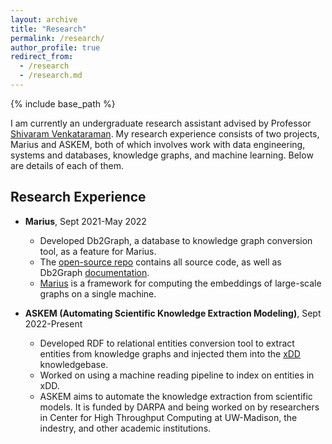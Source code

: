 ```yaml
---
layout: archive
title: "Research"
permalink: /research/
author_profile: true
redirect_from:
  - /research
  - /research.md
---
```


{% include base_path %}

I am currently an undergraduate research assistant advised by Professor [Shivaram Venkataraman](https://shivaram.org/). My research experience consists of two projects, Marius and ASKEM, both of which involves work with data engineering, systems and databases, knowledge graphs, and machine learning. Below are details of each of them.

## Research Experience

* **Marius**, Sept 2021-May 2022
  * Developed Db2Graph, a database to knowledge graph conversion tool, as a feature for Marius. 
  * The [open-source repo](https://github.com/marius-team/marius) contains all source code, as well as Db2Graph [documentation](https://github.com/marius-team/marius/blob/main/docs/db2graph/db2graph.rst).
  * [Marius](https://marius-project.org/) is a framework for computing the embeddings of large-scale graphs on a single machine.

* **ASKEM (Automating Scientific Knowledge Extraction Modeling)**, Sept 2022-Present
  * Developed RDF to relational entities conversion tool to extract entities from knowledge graphs and injected them into the [xDD](https://xdd.wisc.edu/) knowledgebase.
  * Worked on using a machine reading pipeline to index on entities in xDD.
  * ASKEM aims to automate the knowledge extraction from scientific models. It is funded by DARPA and being worked on by researchers in Center for High Throughput Computing at UW-Madison, the indestry, and other academic institutions.
